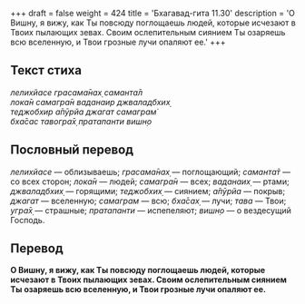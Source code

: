+++
draft = false
weight = 424
title = 'Бхагавад-гита 11.30'
description = 'О Вишну, я вижу, как Ты повсюду поглощаешь людей, которые исчезают в Твоих пылающих зевах. Своим ослепительным сиянием Ты озаряешь всю вселенную, и Твои грозные лучи опаляют ее.'
+++

## Текст стиха

_лелихйасе грасама̄нах̣ саманта̄л  
лока̄н самагра̄н ваданаир джваладбхих̣  
теджобхир а̄пӯрйа джагат самаграм̇  
бха̄сас тавогра̄х̣ пратапанти вишн̣о_

## Пословный перевод

_лелихйасе_ — облизываешь; _грасама̄нах̣_ — поглощающий; _саманта̄т_ — со всех сторон; _лока̄н_ — людей; _самагра̄н_ — всех; _ваданаих̣_ — ртами; _джваладбхих̣_ — горящими; _теджобхих̣_ — сиянием; _а̄пӯрйа_ — покрыв; _джагат_ — вселенную; _самаграм_ — всю; _бха̄сах̣_ — лучи; _тава_ — Твои; _угра̄х̣_ — страшные; _пратапанти_ — испепеляют; _вишн̣о_ — о вездесущий Господь.

## Перевод

**О Вишну, я вижу, как Ты повсюду поглощаешь людей, которые исчезают в Твоих пылающих зевах. Своим ослепительным сиянием Ты озаряешь всю вселенную, и Твои грозные лучи опаляют ее.**
